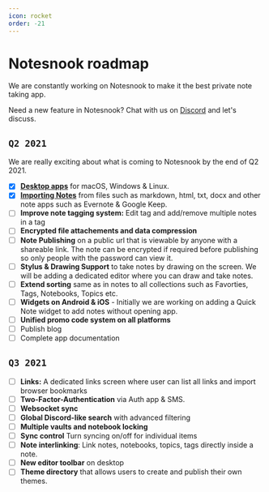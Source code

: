 ```yaml
---
icon: rocket
order: -21
---
```


# Notesnook roadmap

We are constantly working on Notesnook to make it the best private note taking app.

Need a new feature in Notesnook? Chat with us on [Discord](https://discord.com/invite/5davZnhw3V) and let's discuss.

## `Q2 2021`

We are really exciting about what is coming to Notesnook by the end of Q2 2021.

- [x] **[Desktop apps](https://github.com/streetwriters/notesnook/releases)** for macOS, Windows & Linux.
- [x] **[Importing Notes](https://importer.notesnook.com)** from files such as markdown, html, txt, docx and other note apps such as Evernote & Google Keep.
- [ ] **Improve note tagging system:** Edit tag and add/remove multiple notes in a tag
- [ ] **Encrypted file attachements and data compression**
- [ ] **Note Publishing** on a public url that is viewable by anyone with a shareable link. The note can be encrypted if required before publishing so only people with the password can view it.
- [ ] **Stylus & Drawing Support** to take notes by drawing on the screen. We will be adding a dedicated editor where you can draw and take notes.
- [ ] **Extend sorting** same as in notes to all collections such as Favorties, Tags, Notebooks, Topics etc.
- [ ] **Widgets on Android & iOS** - Initially we are working on adding a Quick Note widget to add notes without opening app.
- [ ] **Unified promo code system on all platforms**
- [ ] Publish blog
- [ ] Complete app documentation

## `Q3 2021`

- [ ] **Links:** A dedicated links screen where user can list all links and import browser bookmarks
- [ ] **Two-Factor-Authentication** via Auth app & SMS.
- [ ] **Websocket sync**
- [ ] **Global Discord-like search** with advanced filtering
- [ ] **Multiple vaults and notebook locking**
- [ ] **Sync control** Turn syncing on/off for individual items
- [ ] **Note interlinking**: Link notes, notebooks, topics, tags directly inside a note.
- [ ] **New editor toolbar** on desktop
- [ ] **Theme directory** that allows users to create and publish their own themes.